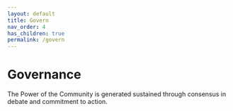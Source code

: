 ```yaml
---
layout: default
title: Govern
nav_order: 4
has_children: true
permalink: /govern
---
```


# Governance

The Power of the Community is generated sustained through consensus in debate and commitment to action.